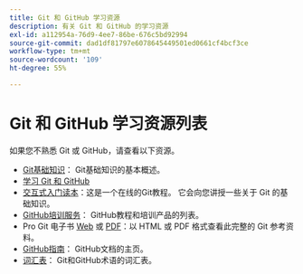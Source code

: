 ```yaml
---
title: Git 和 GitHub 学习资源
description: 有关 Git 和 GitHub 的学习资源
exl-id: a112954a-76d9-4ee7-86be-676c5bd92994
source-git-commit: dad1df81797e6078645449501ed0661cf4bcf3ce
workflow-type: tm+mt
source-wordcount: '109'
ht-degree: 55%

---
```


# Git 和 GitHub 学习资源列表

如果您不熟悉 Git 或 GitHub，请查看以下资源。

- [Git基础知识](https://git-scm.com/book/en/v2/Getting-Started-Git-Basics)： Git基础知识的基本概述。
- [学习 Git 和 GitHub](https://help.github.com/articles/good-resources-for-learning-git-and-github/)
- [交互式入门读本](https://try.github.io/)：这是一个在线的Git教程。 它会向您讲授一些关于 Git 的基础知识。
- [GitHub培训服务](https://services.github.com/training/)： GitHub教程和培训产品的列表。
- Pro Git 电子书 [Web](https://git-scm.com/book/en/v2) 或 [PDF](https://progit2.s3.amazonaws.com/en/2016-03-22-f3531/progit-en.1084.pdf)：以 HTML 或 PDF 格式查看此完整的 Git 参考资料。
- [GitHub指南](https://guides.github.com/)： GitHub文档的主页。
- [词汇表](https://help.github.com/articles/github-glossary)： Git和GitHub术语的词汇表。
